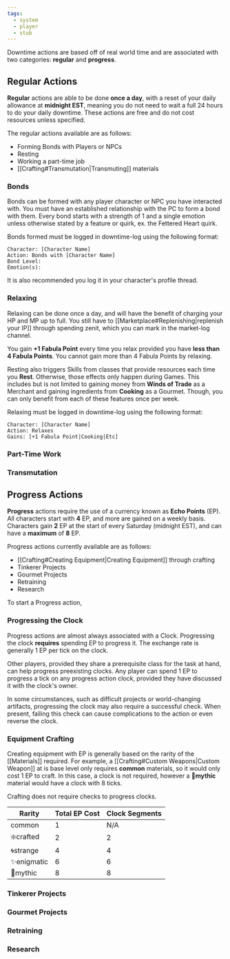 ```yaml
---
tags:
  - system
  - player
  - stub
---
```

Downtime actions are based off of real world time and are associated with two categories: **regular** and **progress**.
## Regular Actions
**Regular** actions are able to be done **once a day**, with a reset of your daily allowance at **midnight EST**, meaning you do not need to wait a full 24 hours to do your daily downtime. These actions are free and do not cost resources unless specified.

The regular actions available are as follows:
* Forming Bonds with Players or NPCs
* Resting
* Working a part-time job
* [[Crafting#Transmutation|Transmuting]] materials
### Bonds
Bonds can be formed with any player character or NPC you have interacted with. You must have an established relationship with the PC to form a bond with them. Every bond starts with a strength of 1 and a single emotion unless otherwise stated by a feature or quirk, ex. the Fettered Heart quirk.

Bonds formed must be logged in downtime-log using the following format:
```
Character: [Character Name]
Action: Bonds with [Character Name]
Bond Level:
Emotion(s):
```

It is also recommended you log it in your character's profile thread.
### Relaxing
Relaxing can be done once a day, and will have the benefit of charging your HP and MP up to full. You still have to [[Marketplace#Replenishing|replenish your IP]] through spending zenit, which you can mark in the market-log channel.

You gain **+1 Fabula Point** every time you relax provided you have **less than 4 Fabula Points**. You cannot gain more than 4 Fabula Points by relaxing.

Resting also triggers Skills from classes that provide resources each time you **Rest**. Otherwise, those effects only happen during Games. This includes but is not limited to gaining money from **Winds of Trade** as a Merchant and gaining ingredients from **Cooking** as a Gourmet. Though, you can only benefit from each of these features once per week.

Relaxing must be logged in downtime-log using the following format:
```
Character: [Character Name]
Action: Relaxes
Gains: [+1 Fabula Point|Cooking|Etc]
```
### Part-Time Work


### Transmutation

## Progress Actions
**Progress** actions require the use of a currency known as **Echo Points** (EP). All characters start with **4** EP, and more are gained on a weekly basis. Characters gain **2** EP at the start of every Saturday (midnight EST), and can have a **maximum** of **8** EP.

Progress actions currently available are as follows:
* [[Crafting#Creating Equipment|Creating Equipment]] through crafting
* Tinkerer Projects
* Gourmet Projects
* Retraining
* Research

To start a Progress action,
### Progressing the Clock
Progress actions are almost always associated with a Clock. Progressing the clock **requires** spending EP to progress it. The exchange rate is generally 1 EP per tick on the clock.

Other players, provided they share a prerequisite class for the task at hand, can help progress preexisting clocks. Any player can spend 1 EP to progress a tick on any progress action clock, provided they have discussed it with the clock's owner.

In some circumstances, such as difficult projects or world-changing artifacts, progressing the clock may also require a successful check. When present, failing this check can cause complications to the action or even reverse the clock. 
### Equipment Crafting
Creating equipment with EP is generally based on the rarity of the [[Materials]] required. For example, a [[Crafting#Custom Weapons|Custom Weapon]] at is base level only requires **common** materials, so it would only cost 1 EP to craft. In this case, a clock is not required, however a **🌠mythic** material would have a clock with 8 ticks.

Crafting does not require checks to progress clocks.

| Rarity     | Total EP Cost | Clock Segments |
| ---------- | ------------- | -------------- |
| common     | 1             | N/A            |
| ❇️crafted  | 2             | 2              |
| 🌀strange  | 4             | 4              |
| ✨enigmatic | 6             | 6              |
| 🌠mythic   | 8             | 8              |
### Tinkerer Projects


### Gourmet Projects

### Retraining

### Research
